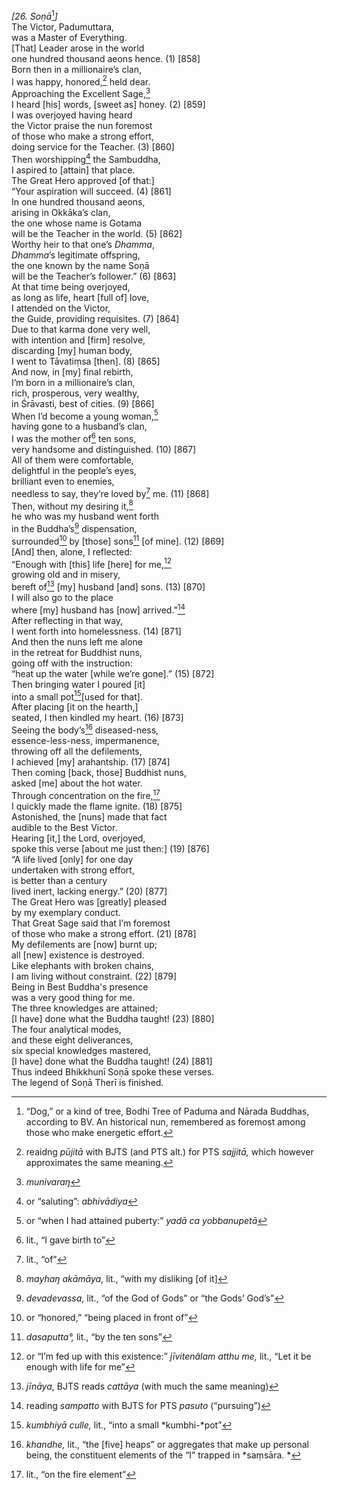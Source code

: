 *\[26. Soṇā*[^1]*\]*  
The Victor, Padumuttara,  
was a Master of Everything.  
\[That\] Leader arose in the world  
one hundred thousand aeons hence. (1) \[858\]  
Born then in a millionaire’s clan,  
I was happy, honored,[^2] held dear.  
Approaching the Excellent Sage,[^3]  
I heard \[his\] words, \[sweet as\] honey. (2) \[859\]  
I was overjoyed having heard  
the Victor praise the nun foremost  
of those who make a strong effort,  
doing service for the Teacher. (3) \[860\]  
Then worshipping[^4] the Sambuddha,  
I aspired to \[attain\] that place.  
The Great Hero approved \[of that:\]  
“Your aspiration will succeed. (4) \[861\]  
In one hundred thousand aeons,  
arising in Okkāka’s clan,  
the one whose name is Gotama  
will be the Teacher in the world. (5) \[862\]  
Worthy heir to that one’s *Dhamma*,  
*Dhamma*’s legitimate offspring,  
the one known by the name Soṇā  
will be the Teacher’s follower.” (6) \[863\]  
At that time being overjoyed,  
as long as life, heart \[full of\] love,  
I attended on the Victor,  
the Guide, providing requisites. (7) \[864\]  
Due to that karma done very well,  
with intention and \[firm\] resolve,  
discarding \[my\] human body,  
I went to Tāvatiṃsa \[then\]. (8) \[865\]  
And now, in \[my\] final rebirth,  
I’m born in a millionaire’s clan,  
rich, prosperous, very wealthy,  
in Śrāvasti, best of cities. (9) \[866\]  
When I’d become a young woman,[^5]  
having gone to a husband’s clan,  
I was the mother of[^6] ten sons,  
very handsome and distinguished. (10) \[867\]  
All of them were comfortable,  
delightful in the people’s eyes,  
brilliant even to enemies,  
needless to say, they’re loved by[^7] me. (11) \[868\]  
Then, without my desiring it,[^8]  
he who was my husband went forth  
in the Buddha’s[^9] dispensation,  
surrounded[^10] by \[those\] sons[^11] \[of mine\]. (12) \[869\]  
\[And\] then, alone, I reflected:  
“Enough with \[this\] life \[here\] for me,[^12]  
growing old and in misery,  
bereft of[^13] \[my\] husband \[and\] sons. (13) \[870\]  
I will also go to the place  
where \[my\] husband has \[now\] arrived.”[^14]  
After reflecting in that way,  
I went forth into homelessness. (14) \[871\]  
And then the nuns left me alone  
in the retreat for Buddhist nuns,  
going off with the instruction:  
“heat up the water \[while we’re gone\].” (15) \[872\]  
Then bringing water I poured \[it\]  
into a small pot[^15]\[used for that\].  
After placing \[it on the hearth,\]  
seated, I then kindled my heart. (16) \[873\]  
Seeing the body’s[^16] diseased-ness,  
essence-less-ness, impermanence,  
throwing off all the defilements,  
I achieved \[my\] arahantship. (17) \[874\]  
Then coming \[back, those\] Buddhist nuns,  
asked \[me\] about the hot water.  
Through concentration on the fire,[^17]  
I quickly made the flame ignite. (18) \[875\]  
Astonished, the \[nuns\] made that fact  
audible to the Best Victor.  
Hearing \[it,\] the Lord, overjoyed,  
spoke this verse \[about me just then:\] (19) \[876\]  
“A life lived \[only\] for one day  
undertaken with strong effort,  
is better than a century  
lived inert, lacking energy.” (20) \[877\]  
The Great Hero was \[greatly\] pleased  
by my exemplary conduct.  
That Great Sage said that I’m foremost  
of those who make a strong effort. (21) \[878\]  
My defilements are \[now\] burnt up;  
all \[new\] existence is destroyed.  
Like elephants with broken chains,  
I am living without constraint. (22) \[879\]  
Being in Best Buddha's presence  
was a very good thing for me.  
The three knowledges are attained;  
\[I have\] done what the Buddha taught! (23) \[880\]  
The four analytical modes,  
and these eight deliverances,  
six special knowledges mastered,  
\[I have\] done what the Buddha taught! (24) \[881\]  
Thus indeed Bhikkhunī Soṇā spoke these verses.  
The legend of Soṇā Therī is finished.  
[^1]: “Dog,” or a kind of tree, Bodhi Tree of Paduma and Nārada Buddhas,
    according to BV. An historical nun, remembered as foremost among
    those who make energetic effort.  
[^2]: reaidng *pūjitā* with BJTS (and PTS alt.) for PTS *sajjitā,* which
    however approximates the same meaning.  
[^3]: *munivaraŋ*  
[^4]: or “saluting”: *abhivādiya*  
[^5]: or “when I had attained puberty:” *yadā ca yobbanupetā*  
[^6]: lit., “I gave birth to”  
[^7]: lit., “of”  
[^8]: *mayhaŋ akāmāya,* lit., “with my disliking \[of it\]  
[^9]: *devadevassa*, lit., “of the God of Gods” or “the Gods’ God’s”  
[^10]: or “honored,” “being placed in front of”  
[^11]: *dasaputta°,* lit., “by the ten sons”  
[^12]: or “I’m fed up with this existence:” *jīvitenâlam atthu me,*
    lit., “Let it be enough with life for me”  
[^13]: *jīnāya*, BJTS reads *cattāya* (with much the same meaning)  
[^14]: reading *sampatto* with BJTS for PTS *pasuto* (“pursuing”)  
[^15]: *kumbhiyā culle,* lit., “into a small *kumbhi-*pot”  
[^16]: *khandhe,* lit., “the \[five\] heaps” or aggregates that make up
    personal being, the constituent elements of the “I” trapped in
    *saṃsāra. *  
[^17]: lit., “on the fire element”
